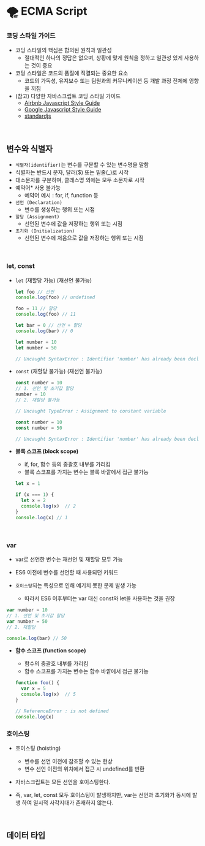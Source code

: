 # 🌪 ECMA Script

### 코딩 스타일 가이드

- 코딩 스타일의 핵심은 합의된 원칙과 일관성
  - 절대적인 하나의 정답은 없으며, 상황에 맞게 원칙을 정하고 일관성 있게 사용하는 것이 중요
- 코딩 스타일은 코드의 품질에 직결되는 중요한 요소
  - 코드의 가독성, 유지보수 또는 팀원과의 커뮤니케이션 등 개발 과정 전체에 영향을 끼침
- (참고) 다양한 자바스크립트 코딩 스타일 가이드
  - [Airbnb Javascript Style Guide](https://github.com/airbnb/javascript)
  - [Google Javascript Style Guide](https://google.github.io/styleguide/jsguide.html)
  - [standardjs](https://standardjs.com/#javascript-style-guide-linter-and-formatter)

<br>

## 변수와 식별자

- `식별자(identifier)`는 변수를 구분할 수 있는 변수명을 말함
- 식별자는 반드시 문자, 달러($) 또는 밑줄(_)로 시작
- 대소문자를 구분하며, 클래스명 외에는 모두 소문자로 시작
- 예약어* 사용 불가능
  - 예약어 예시 : for, if, function 등
- `선언 (Declaration)`
  - 변수를 생성하는 행위 또는 시점 
- `할당 (Assignment)`
  - 선언된 변수에 값을 저장하는 행위 또는 시점
- `초기화 (Initialization)`
  - 선언된 변수에 처음으로 값을 저장하는 행위 또는 시점

<br>

### let, const

- `let` (재할당 가능) (재선언 불가능)

  ```js
  let foo // 선언
  console.log(foo) // undefined
  
  foo = 11 // 할당
  console.log(foo) // 11
  
  let bar = 0 // 선언 + 할당
  console.log(bar) // 0
  
  let number = 10
  let number = 50
  
  // Uncaught SyntaxError : Identifier 'number' has already been declared
  ```

- `const` (재할당 불가능) (재선언 불가능)

  ```js
  const number = 10 
  // 1. 선언 및 초기값 할당
  number = 10
  // 2. 재할당 불가능
  
  // Uncaught TypeError : Assignment to constant variable
  
  const number = 10
  const number = 50
  
  // Uncaught SyntaxError : Identifier 'number' has already been declared
  ```

- **블록 스코프 (block scope)**

  - if, for, 함수 등의 중괄호 내부를 가리킴
  - 블록 스코프를 가지는 변수는 블록 바깥에서 접근 불가능

  ```js
  let x = 1
  
  if (x === 1) {
    let x = 2
    console.log(x)  // 2
  }
  console.log(x) // 1
  ```

<br>

### var

- var로 선언한 변수는 재선언 및 재할당 모두 가능

- ES6 이전에 변수를 선언할 때 사용되던 키워드
- `호이스팅`되는 특성으로 인해 예기치 못한 문제 발생 가능
  - 따라서 ES6 이후부터는 var 대신 const와 let을 사용하는 것을 권장

```js
var number = 10
// 1. 선언 및 초기값 할당
var number = 50
// 2. 재할당

console.log(bar) // 50
```

- **함수 스코프 (function scope)**

  - 함수의 중괄호 내부를 가리킴
  - 함수 스코프를 가지는 변수는 함수 바깥에서 접근 불가능

  ```js
  function foo() {
    var x = 5
    console.log(x)  // 5
  }
  
  // ReferenceError : is not defined
  console.log(x)
  ```

### 호이스팅

- 호이스팅 (hoisting)
  - 변수를 선언 이전에 참조할 수 있는 현상
  - 변수 선언 이전의 위치에서 접근 시 undefined를 반환

- 자바스크립트는 모든 선언을 호이스팅한다.
- 즉, var, let, const 모두 호이스팅이 발생하지만, var는 선언과 초기화가 동시에 발생 하여 일시적 사각지대가 존재하지 않는다.

<br>

## 데이터 타입